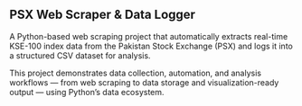 ## PSX Web Scraper & Data Logger

A Python-based web scraping project that automatically extracts real-time KSE-100 index data from the Pakistan Stock Exchange (PSX) and logs it into a structured CSV dataset for analysis.

This project demonstrates data collection, automation, and analysis workflows — from web scraping to data storage and visualization-ready output — using Python’s data ecosystem.
